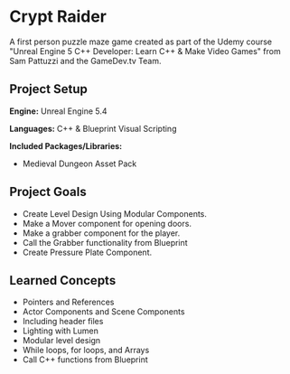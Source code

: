 # Crypt Raider

A first person puzzle maze game created as part of the Udemy course "Unreal Engine 5 C++ Developer: Learn C++ \& Make Video Games" from Sam Pattuzzi and the GameDev.tv Team.

## Project Setup

**Engine:** Unreal Engine 5.4

**Languages:** C++ \& Blueprint Visual Scripting

**Included Packages/Libraries:**

* Medieval Dungeon Asset Pack

## Project Goals

* Create Level Design Using Modular Components.
* Make a Mover component for opening doors.
* Make a grabber component for the player.
* Call the Grabber functionality from Blueprint
* Create Pressure Plate Component.

## Learned Concepts

* Pointers and References
* Actor Components and Scene Components
* Including header files
* Lighting with Lumen
* Modular level design
* While loops, for loops, and Arrays
* Call C++ functions from Blueprint
